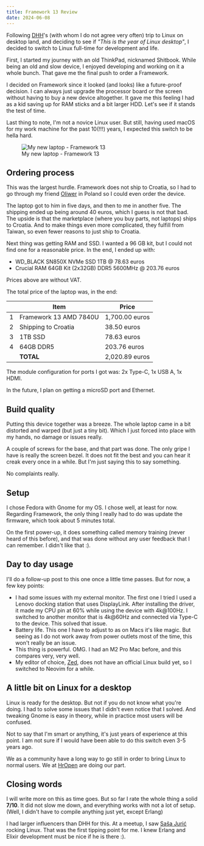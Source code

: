 ```yaml
---
title: Framework 13 Review 
date: 2024-06-08
---
```


Following [DHH](https://x.com/dhh)'s (with whom I do not agree very often) trip to Linux on desktop land, and deciding to see if _"This is the year of Linux desktop"_, I decided to switch to Linux full-time for development and life.

First, I started my journey with an old ThinkPad, nicknamed Shitbook. While being an old and slow device, I enjoyed developing and working on it a whole bunch. That gave me the final push to order a Framework.

I decided on Framework since it looked (and looks) like a future-proof decision. I can always just upgrade the processor board or the screen without having to buy a new device altogether. It gave me this feeling I had as a kid saving up for RAM sticks and a bit larger HDD. Let's see if it stands the test of time.

Last thing to note, I'm not a novice Linux user. But still, having used macOS for my work machine for the past 10(!!!) years, I expected this switch to be hella hard.

<figure>
  <img src="/laptop_framework.jpeg" alt="My new laptop - Framework 13" />
  <figcaption>My new laptop - Framework 13</figcaption>
</figure>


## Ordering process

This was the largest hurdle. Framework does not ship to Croatia, so I had to go through my friend [Oliwer](https://oliwer.me/) in Poland so I could even order the device.

The laptop got to him in five days, and then to me in another five. The shipping ended up being around 40 euros, which I guess is not that bad. The upside is that the marketplace (where you buy parts, not laptops) ships to Croatia. And to make things even more complicated, they fulfill from Taiwan, so even fewer reasons to just ship to Croatia.

Next thing was getting RAM and SSD. I wanted a 96 GB kit, but I could not find one for a reasonable price. In the end, I ended up with:

- WD_BLACK SN850X NVMe SSD 1TB @ 78.63 euros
- Crucial RAM 64GB Kit (2x32GB) DDR5 5600MHz @ 203.76 euros

Prices above are without VAT.

The total price of the laptop was, in the end:

| | Item | Price |
|-|------|-------|
|1|Framework 13 AMD 7840U | 1,700.00 euros |
|2|Shipping to Croatia | 38.50 euros |
|3|1TB SSD | 78.63 euros |
|4|64GB DDR5 | 203.76 euros |
| | **TOTAL** | 2,020.89 euros |

The module configuration for ports I got was: 2x Type-C, 1x USB A, 1x HDMI.

In the future, I plan on getting a microSD port and Ethernet.

## Build quality

Putting this device together was a breeze. The whole laptop came in a bit distorted and warped (but just a tiny bit). Which I just forced into place with my hands, no damage or issues really.

A couple of screws for the base, and that part was done. The only gripe I have is really the screen bezel. It does not fit the best and you can hear it creak every once in a while. But I'm just saying this to say something.

No complaints really.

## Setup

I chose Fedora with Gnome for my OS. I chose well, at least for now. Regarding Framework, the only thing I really had to do was update the firmware, which took about 5 minutes total.

On the first power-up, it does something called memory training (never heard of this before), and that was done without any user feedback that I can remember. I didn't like that :).

## Day to day usage

I'll do a follow-up post to this one once a little time passes. But for now, a few key points:

- I had some issues with my external monitor. The first one I tried I used a Lenovo docking station that uses DisplayLink. After installing the driver, it made my CPU pin at 60% while using the device with 4k@100Hz. I switched to another monitor that is 4k@60Hz and connected via Type-C to the device. This solved that issue.
- Battery life. This one I have to adjust to as on Macs it's like magic. But seeing as I do not work away from power outlets most of the time, this won't really be an issue.
- This thing is powerful. OMG. I had an M2 Pro Mac before, and this compares very, very well.
- My editor of choice, [Zed](https://zed.dev/), does not have an official Linux build yet, so I switched to Neovim for a while.

## A little bit on Linux for a desktop

Linux is ready for the desktop. But not if you do not know what you're doing. I had to solve some issues that I didn't even notice that I solved. And tweaking Gnome is easy in theory, while in practice most users will be confused.

Not to say that I'm smart or anything, it's just years of experience at this point. I am not sure if I would have been able to do this switch even 3-5 years ago.

We as a community have a long way to go still in order to bring Linux to normal users. We at [HrOpen](https://open.hr) are doing our part.

## Closing words

I will write more on this as time goes. But so far I rate the whole thing a solid **7/10**. It did not slow me down, and everything works with not a lot of setup. (Well, I didn't have to compile anything just yet, except Erlang)

I had larger influencers than DHH for this. At a meetup, I saw [Saša Jurić](https://www.theerlangelist.com/) rocking Linux. That was the first tipping point for me. I knew Erlang and Elixir development must be nice if he is there :).

